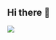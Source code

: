 ## Hi there 👋

<img src="https://skillicons.dev/icons?i=html,css,javascript,php,laravel,angular,vuejs,vuetify,nuxtjs,pinia,nest,docker,figma,git,wordpress"/>